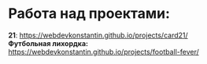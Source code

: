 # Работа над проектами:
**21**: 
https://webdevkonstantin.github.io/projects/card21/<br>
**Футбольная лихордка:**
https://webdevkonstantin.github.io/projects/football-fever/

